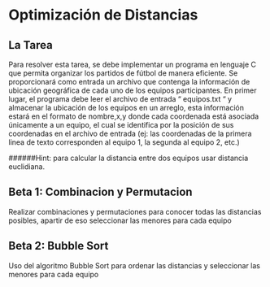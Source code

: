 # Optimización de Distancias
## La Tarea
Para resolver esta tarea, se debe implementar un programa en lenguaje C que permita organizar los partidos de fútbol de manera eficiente. Se proporcionará como entrada un archivo que contenga la información de ubicación geográfica de cada uno de los equipos participantes.
En primer lugar, el programa debe leer el archivo de entrada “ equipos.txt “ y almacenar la ubicación de los equipos en un arreglo, esta información estará en el formato de nombre,x,y donde cada coordenada está asociada únicamente a un equipo, el cual se identifica por la posición de sus coordenadas en el archivo de entrada (ej: las coordenadas de la primera linea de texto corresponden al equipo 1, la segunda al equipo 2, etc.)

######Hint: para calcular la distancia entre dos equipos usar distancia euclidiana.

## Beta 1: Combinacion y Permutacion

Realizar combinaciones y permutaciones para conocer todas las distancias posibles, apartir de eso seleccionar las menores para cada equipo

## Beta 2: Bubble Sort

Uso del algoritmo Bubble Sort para ordenar las distancias y seleccionar las menores para cada equipo



